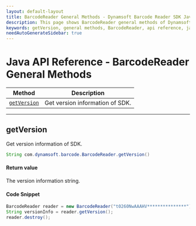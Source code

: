 ```yaml
---
layout: default-layout
title: BarcodeReader General Methods - Dynamsoft Barcode Reader SDK Java Edition API Reference
description: This page shows BarcodeReader general methods of Dynamsoft Barcode Reader SDK Java Edition API Reference.
keywords: getVersion, general methods, BarcodeReader, api reference, java
needAutoGenerateSidebar: true
---
```


# Java API Reference - BarcodeReader General Methods

  | Method               | Description |
  |----------------------|-------------|
  | [`getVersion`](#getversion) | Get version information of SDK.|

  ---






## getVersion

Get version information of SDK.

```java
String com.dynamsoft.barcode.BarcodeReader.getVersion()	
```

#### Return value
The version information string.

#### Code Snippet
```java
BarcodeReader reader = new BarcodeReader("t0260NwAAAHV***************");
String versionInfo = reader.getVersion();
reader.destroy();
```
